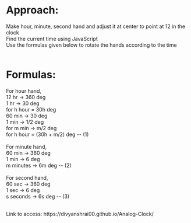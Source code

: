 # Approach:
Make hour, minute, second hand and adjust it at center to point at 12 in the clock </br>
Find the current time using JavaScript </br>
Use the formulas given below to rotate the hands according to the time </br></br>
# Formulas:
For hour hand, </br>
12 hr -> 360 deg </br>
1 hr -> 30 deg </br>
for h hour = 30h deg </br>
60 min -> 30 deg </br> 
1 min -> 1/2 deg </br> 
for m min -> m/2 deg </br> 
for h hour = (30h + m/2) deg -- (1)
</br> </br>
For minute hand, </br>
60 min -> 360 deg </br>
1 min -> 6 deg	</br>
m minutes -> 6m deg -- (2) 
</br></br>
For second hand, </br>
60 sec -> 360 deg </br>
1 sec -> 6 deg </br>
s seconds -> 6s deg -- (3)

<br />
Link to access: https://divyanshrai00.github.io/Analog-Clock/
